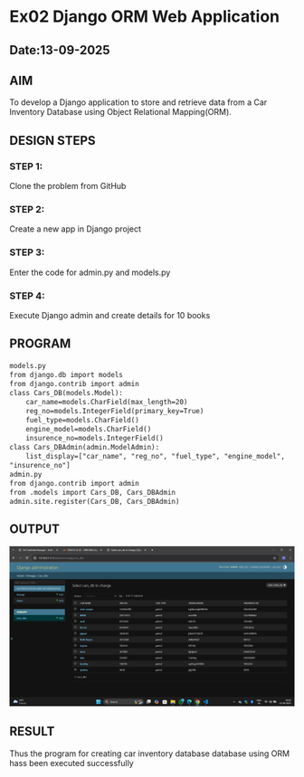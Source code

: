 # Ex02 Django ORM Web Application
## Date:13-09-2025

## AIM
To develop a Django application to store and retrieve data from a Car Inventory Database using Object Relational Mapping(ORM).





## DESIGN STEPS

### STEP 1:
Clone the problem from GitHub

### STEP 2:
Create a new app in Django project

### STEP 3:
Enter the code for admin.py and models.py

### STEP 4:
Execute Django admin and create details for 10 books

## PROGRAM
```
models.py
from django.db import models
from django.contrib import admin
class Cars_DB(models.Model):
	car_name=models.CharField(max_length=20)
	reg_no=models.IntegerField(primary_key=True)
	fuel_type=models.CharField()
	engine_model=models.CharField()
	insurence_no=models.IntegerField()
class Cars_DBAdmin(admin.ModelAdmin):
	list_display=["car_name", "reg_no", "fuel_type", "engine_model", "insurence_no"]
admin.py
from django.contrib import admin
from .models import Cars_DB, Cars_DBAdmin
admin.site.register(Cars_DB, Cars_DBAdmin)
```


## OUTPUT
![alt text](<Screenshot (14).png>)



## RESULT
Thus the program for creating car inventory database database using ORM hass been executed successfully
